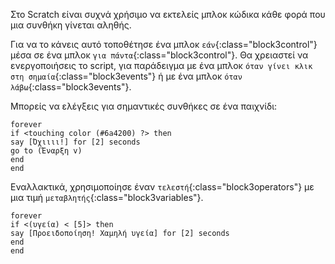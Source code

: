 Στο Scratch είναι συχνά χρήσιμο να εκτελείς μπλοκ κώδικα κάθε φορά που μια συνθήκη γίνεται αληθής.

Για να το κάνεις αυτό τοποθέτησε ένα μπλοκ `εάν`{:class="block3control"} μέσα σε ένα μπλοκ `για πάντα`{:class="block3control"}. Θα χρειαστεί να ενεργοποιήσεις το script, για παράδειγμα με ένα μπλοκ `όταν γίνει κλικ στη σημαία`{:class="block3events"} ή με ένα μπλοκ `όταν λάβω`{:class="block3events"}.

Μπορείς να ελέγξεις για σημαντικές συνθήκες σε ένα παιχνίδι:

```blocks3
forever
if <touching color (#6a4200) ?> then
say [Όχιιιι!] for [2] seconds
go to (Έναρξη v)
end
end
```

Εναλλακτικά, χρησιμοποίησε έναν `τελεστή`{:class="block3operators"} με μια τιμή `μεταβλητής`{:class="block3variables"}.

```blocks3
forever
if <(υγεία) < [5]> then
say [Προειδοποίηση! Χαμηλή υγεία] for [2] seconds
end
end
```

